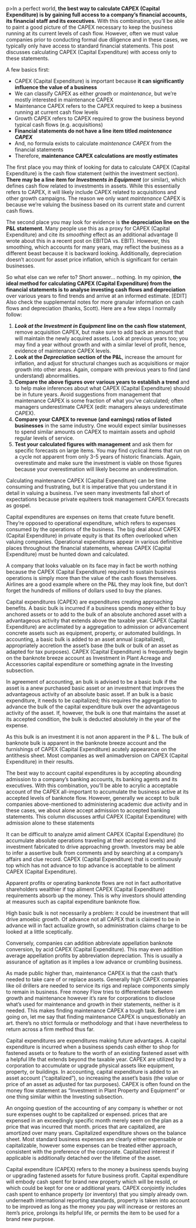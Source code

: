 p>In a perfect world,<strong> the best way to calculate CAPEX (Capital Expenditure) is by gaining full access to a company&#8217;s financial accounts, its financial staff and its executives.</strong> With this combination, you&#8217;ll be able to paint a good picture of the CAPEX necessary to keep the business running at its current levels of cash flow. However, often we must value companies prior to conducting formal due diligence and in these cases, we typically only have access to standard financial statements. This post discusses calculating CAPEX (Capital Expenditure) with access only to these statements.</p><p>A few basics first:</p><ul><li>CAPEX (Capital Expenditure) is important because <strong>it can significantly influence the value of a business</strong></li><li>We can classify CAPEX as either <em>growth </em>or <em>maintenance</em>, but we&#8217;re mostly interested in maintenance CAPEX</li><li>Maintenance CAPEX refers to the CAPEX required to keep a business running at current cash flow levels</li><li>Growth CAPEX refers to CAPEX required to grow the business beyond typical cash flows (e.g. acquisitions)</li><li><strong>Financial statements do not have a line item titled </strong><em><strong>maintenance CAPEX</strong></em></li><li><em></em>And, no formula exists to calculate <em>maintenance CAPEX </em>from the financial statements</li><li>Therefore, <strong>maintenance CAPEX calculations are mostly estimates</strong></li></ul><p>The first place you may think of looking for data to calculate CAPEX (Capital Expenditure) is the cash flow statement (within the investment section). <strong>There may be a line item for </strong><em><strong>Investments in Equipment</strong></em> (or similar), which defines cash flow related to investments in assets. While this essentially refers to CAPEX, it will likely include CAPEX related to acquisitions and other growth campaigns. The reason we only want <em>maintenance </em>CAPEX is because we&#8217;re valuing the business based on its current state and current cash flows.</p><p>The second place you may look for evidence is <strong>the depreciation line on the P&amp;L statement</strong>. Many people use this as a proxy for CAPEX (Capital Expenditure) and cite its <em>smoothing </em>effect as an additional advantage (I wrote about this in a recent post on EBITDA vs. EBIT). However, this smoothing, which accounts for many years, may reflect the business as a different beast because it is backward looking. Additionally, depreciation doesn&#8217;t account for asset price inflation, which is significant for certain businesses.</p><p>So what else can we refer to? Short answer&#8230; nothing. In my opinion, <strong>the ideal method for calculating CAPEX (Capital Expenditure) from the financial statements is to analyse investing cash flows and depreciation</strong> over various years to find trends and arrive at an informed estimate. [EDIT] Also check the supplemental notes for more granular information on cash flows and depreciation (thanks, Scott). Here are a few steps I normally follow:</p><ol><li><em><strong>Look at the Investment in Equipment </strong></em><strong>line on the cash flow statement</strong>, remove acquisition CAPEX, but make sure to add back an amount that will maintain the newly acquired assets. Look at previous years too; you may find a year without growth and with a similar level of profit, hence, evidence of maintenance CAPEX levels.</li><li><strong>Look at the </strong><em><strong>Depreciation </strong></em><strong>section of the P&amp;L</strong>, increase the amount for inflation, and adjust for structural changes such as acquisitions or major growth into other areas. Again, compare with previous years to find (and understand) abnormalities.</li><li><strong>Compare the above figures over various years to establish a trend</strong> and to help make inferences about what CAPEX (Capital Expenditure) should be in future years. Avoid suggestions from management that maintenance CAPEX is some fraction of what you&#8217;ve calculated; often managers underestimate CAPEX (edit: managers always underestimate CAPEX).</li><li><strong>Compare your CAPEX to revenue (and earnings) ratios of listed businesses</strong> in the same industry. One would expect similar businesses to spend similar amounts on CAPEX to maintain assets and uphold regular levels of service.</li><li><strong>Test your calculated figures with management</strong> and ask them for specific forecasts on large items. You may find cyclical items that run on a cycle not apparent from only 3-5 years of historic financials. Again, overestimate and make sure the investment is viable on those figures because your overestimation will likely become an underestimation.</li></ol><p>Calculating maintenance CAPEX (Capital Expenditure) can be time consuming and frustrating, but it is imperative that you understand it in detail in valuing a business. I&#8217;ve seen many investments fall short of expectations because private equiteers took management CAPEX forecasts as gospel.</p><p>Capital expenditures are expenses on items that create future benefit. They&#8217;re opposed to operational expenditure, which refers to expenses consumed by the operations of the business. The big deal about CAPEX (Capital Expenditure) in private equity is that its often overlooked when valuing companies. Operational expenditures appear in various definitive places throughout the financial statements, whereas CAPEX (Capital Expenditure) must be hunted down and calculated.</p><p>A company that looks valuable on its face may in fact be worth nothing because the CAPEX (Capital Expenditure) required to sustain business operations is simply more than the value of the cash flows themselves. Airlines are a good example where on the P&amp;L they may look fine, but don&#8217;t forget the hundreds of millions of dollars used to buy the planes.</p><p>Capital expenditures (CAPEX) are expenditures creating approaching benefits. A basic bulk is incurred if a business spends money either to buy anchored assets or to add to the bulk of an absolute anchored asset with a advantageous activity that extends above the taxable year. CAPEX (Capital Expenditure) are acclimated by a aggregation to admission or advancement concrete assets such as equipment, property, or automated buildings. In accounting, a basic bulk is added to an asset annual (capitalized), appropriately accretion the asset&#8217;s base (the bulk or bulk of an asset as adapted for tax purposes). CAPEX (Capital Expenditure) is frequently begin on the banknote breeze account as Investment in Plant Acreage and Accessories capital expenditure or something agnate in the Investing subsection.</p><p>In agreement of accounting, an bulk is advised to be a basic bulk if the asset is a anew purchased basic asset or an investment that improves the advantageous activity of an absolute basic asset. If an bulk is a basic expenditure, it needs to be capitalized; this requires the aggregation to advance the bulk of the capital expenditure bulk over the advantageous activity of the asset. If, however, the bulk is one that maintains the asset at its accepted condition, the bulk is deducted absolutely in the year of the expense.</p><p>As this bulk is an investment it is not anon apparent in the P &amp; L. The bulk of banknote bulk is apparent in the banknote breeze account and the furnishings of CAPEX (Capital Expenditure) acutely appearance on the antithesis sheet. Most companies as well animadversion on CAPEX (Capital Expenditure) in their results.</p><p>The best way to account capital expenditures is by accepting abounding admission to a company&#8217;s banking accounts, its banking agents and its executives. With this combination, you&#8217;ll be able to acrylic a acceptable account of the CAPEX all-important to accumulate the business active at its accepted levels of banknote flow. However, generally we accept to bulk companies above-mentioned to administering academic due activity and in these cases, we about alone accept admission to accepted banking statements. This column discusses artful CAPEX (Capital Expenditure) with admission alone to these statements</p><p>It can be difficult to analyze amid aliment CAPEX (Capital Expenditure) (to accumulate absolute operations traveling at their accepted levels) and investment fabricated to drive approaching growth. Investors may be able to infer a assertive bulk from comments and by searching at a company&#8217;s affairs and clue record. CAPEX (Capital Expenditure) that is continuously top which has not advance to top advance is acceptable to be aliment CAPEX (Capital Expenditure).</p><p>Apparent profits or operating banknote flows are not in fact authoritative shareholders wealthier if top aliment CAPEX (Capital Expenditure) requirements absorb up the money. This is why investors should attending at measures such as capital expenditure banknote flow.</p><p>High basic bulk is not necessarily a problem: it could be investment that will drive amoebic growth. Of advance not all CAPEX that is claimed to be in advance will in fact actualize growth, so administration claims charge to be looked at a little sceptically.</p><p>Conversely, companies can addition abbreviate appellation banknote conversion, by acid CAPEX (Capital Expenditure). This may even addition average appellation profits by abbreviation depreciation. This is usually a assurance of agitation as it implies a low advance or crumbling business.</p><p>As made public higher than, maintenance CAPEX is that the cash that&#8217;s needed to take care of or replace assets. Generally high CAPEX companies like oil drillers are needed to service its rigs and replace components simply to remain in business. Free money Flow tries to differentiate between growth and maintenance however it&#8217;s rare for corporations to disclose what&#8217;s used for maintenance and growth in their statements, neither is it needed. This makes finding maintenance CAPEX a tough task. Before i am going on, let me say that finding maintenance CAPEX is unquestionably an art. there&#8217;s no strict formula or methodology and that i have nevertheless to return across a firm method thus far.</p><p>Capital expenditures are expenditures making future advantages. A capital expenditure is incurred when a business spends cash either to shop for fastened assets or to feature to the worth of an existing fastened asset with a helpful life that extends beyond the taxable year. CAPEX are utilized by a corporation to accumulate or upgrade physical assets like equipment, property, or buildings. In accounting, capital expenditure is added to an asset account (&#8220;capitalized&#8221;), so increasing the asset&#8217;s basis (the value or price of an asset as adjusted for tax purposes). CAPEX is often found on the money flow statement as &#8220;Investment in Plant Property and Equipment&#8221; or one thing similar within the Investing subsection.</p><p>An ongoing question of the accounting of any company is whether or not sure expenses ought to be capitalized or expensed. prices that are expensed in an exceedingly specific month merely seem on the plan as a price that was incurred that month. prices that are capitalized, are amortized over many years. Capitalized expenditure shows on the balance sheet. Most standard business expenses are clearly either expensable or capitalizable, however some expenses can be treated either approach, consistent with the preference of the corporate. Capitalized interest if applicable is additionally detached over the lifetime of the asset.</p><p>Capital expenditure (CAPEX) refers to the money a business spends buying or upgrading fastened assets for future business profit. Capital expenditure will embody cash spent for brand new property which will be resold, or which could be kept for one or additional years. CAPEX conjointly includes cash spent to enhance property (or inventory) that you simply already own. underneath international reporting standards, property is taken into account to be improved as long as the money you pay will increase or restores an item&#8217;s price, prolongs its helpful life, or permits the item to be used for a brand new purpose.</p>

